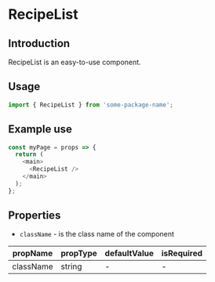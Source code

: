 # RecipeList

<!-- STORY -->

## Introduction

RecipeList is an easy-to-use component.

## Usage

```javascript
import { RecipeList } from 'some-package-name';
```

## Example use

```javascript
const myPage = props => {
  return (
    <main>
      <RecipeList />
    </main>
  );
};
```

## Properties

- `className` - is the class name of the component

| propName  | propType | defaultValue | isRequired |
| --------- | -------- | ------------ | ---------- |
| className | string   | -            | -          |
